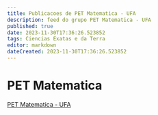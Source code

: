 ```yaml
---
title: Publicacoes de PET Matematica - UFA
description: feed do grupo PET Matematica - UFA
published: true
date: 2023-11-30T17:36:26.523852
tags: Ciencias Exatas e da Terra
editor: markdown
dateCreated: 2023-11-30T17:36:26.523852
---
```


# PET Matematica
[PET Matematica - UFA](/grupo/197PETMatematicaUFA.md)